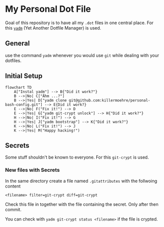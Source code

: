 # My Personal Dot File

Goal of this repository is to have all my `.dot` files in one central place. For this [`yadm`](https://yadm.io) (Yet Another Dotfile Manager) is used.

## General

use the command `yadm` whenever you would use `git` while dealing with your dotfiles.

## Initial Setup

```mermaid
flowchart TD
    A["Instal yadm"] --> B{"Did it work?"}
    B -->|No| C["Ähm ...?"]
    B -->|Yes| D["yadm clone git@github.com:killermoehre/personal-bash-config.git"] --> E{Did it work?}
    E -->|No| F("Fix it!") --> D
    E -->|Yes| G["yadm git-crypt unlock"] --> H{"Did it work?"}
    H -->|No| I("Fix it!") --> G
    H -->|Yes| J["yadm bootstrap"] --> K{"Did it work?"}
    K -->|No| L("Fix it!") --> J
    K -->|Yes| M("Happy hacking!")
```

## Secrets

Some stuff shouldn't be known to everyone. For this `git-crypt` is used.

### New files with Secrets

In the same directory create a file named `.gitattributes` with the follwoing content

```gitattributes
<filename> filter=git-crypt diff=git-crypt
```

Check this file in together with the file containing the secret. Only after then commit.

You can check with `yadm git-crypt status <filename>` if the file is crypted.
